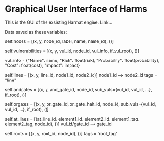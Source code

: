# Graphical User Interface of Harms
This is the GUI of the exsisting Harmat engine.
Link...


Data saved as these variables: 

self.nodes = [(x, y, node_id, label, name, name_id), ()]

self.vulnerabilities = [(x, y, vul_id, node_id, vul_info, if_vul_root), ()]

vul_info = {"Name": name, "Risk": float(risk), "Probability": float(probability), "Cost": float(cost), "Impact": impact}

self.lines = [(x, y, line_id, node1_id, node2_id)] 
node1_id --> node2_id
tags = "line"

self.andgates = [(x, y, and_gate_id, node_id, sub_vuls={vul_id, vul_id, ...}, if_root), ()]

self.orgates = [(x, y, or_gate_id, or_gate_half_id, node_id, sub_vuls={vul_id, vul_id, ...}, if_root), ()]

self.at_lines = [(at_line_id, element1_id, element2_id, element1_tag, element2_tag, node_id), ()]
vul_id/gate_id --> gate_id

self.roots = [(x, y, root_id, node_id), ()]
tags = 'root_tag'
